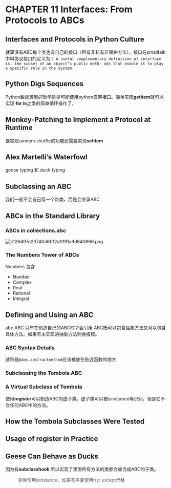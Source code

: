 # CHAPTER 11 Interfaces: From Protocols to ABCs

## Interfaces and Protocols in Python Culture
就算没有ABC每个类也有自己的接口（所有非私有非保护方法）。接口在smalltalk中叫协议接口的定义为：
`A useful complementary definition of interface is: the subset of an object’s public meth‐ ods that enable it to play a specific role in the system.`

## Python Digs Sequences
Python数据类型的哲学是尽可能使用python自带接口。简单实现**getitem**就可以实现 **for in**之类的简单循环操作了。

## Monkey-Patching to Implement a Protocol at Runtime
要实现random.shuffle的功能还需要实现**setitem**

## Alex Martelli’s Waterfowl
goose typing 和 duck typing

## Subclassing an ABC
我们一般不会自己写一个新类，而是会继承ABC
## ABCs in the Standard Library

### ABCs in collections.abc

![c126497e23740d60f2d0191a9d840866.png](evernotecid://60614192-C7C5-4611-9CAC-5D15AB1BE3D8/appyinxiangcom/7169492/ENResource/p13376)


### The Numbers Tower of ABCs
Numbers 包含

- Number
- Complex
- Real
- Rational
- Integral

## Defining and Using an ABC
abc.ABC 只有在创造自己的ABC时才会引用
ABC既可以包含抽象方法又可以包含具体方法。如果有未实现的抽象方法则会报错。

### ABC Syntax Details
装饰器`@abc.abstractmethod`应该被放在贴近函数的地方

### Subclassing the Tombola ABC

### A Virtual Subclass of Tombola
使用**register**可以制造ABC的虚子类。虚子类可以被isinstance等识别，但是它不会任何ABC中的方法。


## How the Tombola Subclasses Were Tested

## Usage of register in Practice

## Geese Can Behave as Ducks
因为有**subclasshook** 所以实现了里面所有方法的类都会被当成ABC的子类。

> 避免使用isinstance，如果有需要使用try: except代替
